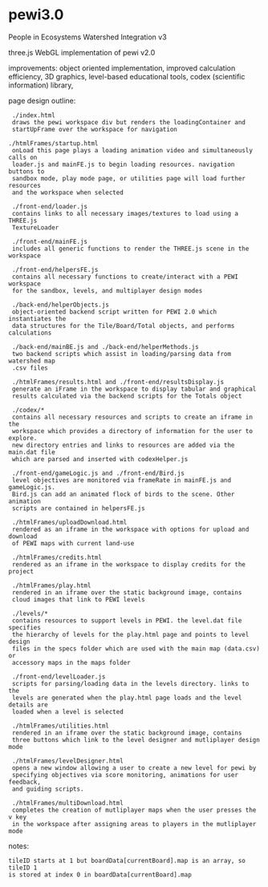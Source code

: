 # pewi3.0
People in Ecosystems Watershed Integration v3

three.js WebGL implementation of pewi v2.0

improvements: 
  object oriented implementation, 
  improved calculation efficiency, 
  3D graphics, 
  level-based educational tools, 
  codex (scientific information) library, 

page design outline:
     
     ./index.html
     draws the pewi workspace div but renders the loadingContainer and 
     startUpFrame over the workspace for navigation
     
    ./htmlFrames/startup.html
     onLoad this page plays a loading animation video and simultaneously calls on
     loader.js and mainFE.js to begin loading resources. navigation buttons to
     sandbox mode, play mode page, or utilities page will load further resources
     and the workspace when selected
     
     ./front-end/loader.js
     contains links to all necessary images/textures to load using a THREE.js 
     TextureLoader
     
     ./front-end/mainFE.js
     includes all generic functions to render the THREE.js scene in the workspace
  
     ./front-end/helpersFE.js
     contains all necessary functions to create/interact with a PEWI workspace 
     for the sandbox, levels, and multiplayer design modes
     
     ./back-end/helperObjects.js
     object-oriented backend script written for PEWI 2.0 which instantiates the 
     data structures for the Tile/Board/Total objects, and performs calculations
     
     ./back-end/mainBE.js and ./back-end/helperMethods.js
     two backend scripts which assist in loading/parsing data from watershed map
     .csv files
     
     ./htmlFrames/results.html and ./front-end/resultsDisplay.js
     generate an iFrame in the workspace to display tabular and graphical 
     results calculated via the backend scripts for the Totals object
     
     ./codex/*
     contains all necessary resources and scripts to create an iframe in the 
     workspace which provides a directory of information for the user to explore.
     new directory entries and links to resources are added via the main.dat file
     which are parsed and inserted with codexHelper.js
     
     ./front-end/gameLogic.js and ./front-end/Bird.js
     level objectives are monitored via frameRate in mainFE.js and gameLogic.js.
     Bird.js can add an animated flock of birds to the scene. Other animation 
     scripts are contained in helpersFE.js
       
     ./htmlFrames/uploadDownload.html
     rendered as an iframe in the workspace with options for upload and download 
     of PEWI maps with current land-use
  
     ./htmlFrames/credits.html
     rendered as an iframe in the workspace to display credits for the project

     ./htmlFrames/play.html
     rendered in an iframe over the static background image, contains
     cloud images that link to PEWI levels
     
     ./levels/*
     contains resources to support levels in PEWI. the level.dat file specifies
     the hierarchy of levels for the play.html page and points to level design
     files in the specs folder which are used with the main map (data.csv) or 
     accessory maps in the maps folder
     
     ./front-end/levelLoader.js
     scripts for parsing/loading data in the levels directory. links to the
     levels are generated when the play.html page loads and the level details are
     loaded when a level is selected
     
     ./htmlFrames/utilities.html
     rendered in an iframe over the static background image, contains
     three buttons which link to the level designer and mutliplayer design mode
          
     ./htmlFrames/levelDesigner.html
     opens a new window allowing a user to create a new level for pewi by 
     specifying objectives via score monitoring, animations for user feedback, 
     and guiding scripts.
     
     ./htmlFrames/multiDownload.html
     completes the creation of mutliplayer maps when the user presses the v key
     in the workspace after assigning areas to players in the mutliplayer mode
     

notes:

    tileID starts at 1 but boardData[currentBoard].map is an array, so tileID 1
    is stored at index 0 in boardData[currentBoard].map